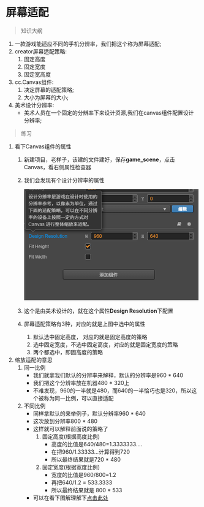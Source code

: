 # 屏幕适配

> 知识大纲
1. 一款游戏能适应不同的手机分辨率，我们把这个称为屏幕适配;
2. creator屏幕适配策略:  
    1. 固定高度
    2. 固定宽度
    3. 固定宽高度
3. cc.Canvas组件: 
    1. 决定屏幕的适配策略;
    2. 大小为屏幕的大小;
4. 美术设计分辨率:  
    * 美术人员在一个固定的分辨率下来设计资源,我们在canvas组件配置设计分辨率;  
    
> 练习
1. 看下Canvas组件的属性
    1. 新建项目，老样子，该建的文件建好，保存**game_scene**，点击Canvas，看右侧属性检查器
    2. 我们会发现有个设计分辨率的属性
        
        ![](./images/Canvas组件下的设计分辨率属性.jpg)
    
    3. 这个是由美术设计的，就在这个属性**Design Resolution**下配置
    4. 屏幕适配策略有3种，对应的就是上图中选中的属性
        1. 默认选中固定高度， 对应的就是固定高度的策略  
        2. 选中固定宽度，不选中固定高度，对应的就是固定宽度的策略
        3. 两个都选中，即固高度的策略  
2. 缩放适配的意思
    1. 同一比例
        * 我们就拿我们默认的分辨率来解释，默认的分辨率是960 * 640
        * 我们把这个分辨率放在机器480 * 320上
        * 不难发现，960的一半就是480，而640的一半恰巧也是320，所以这个被称为同一比例，可以直接适配
    2. 不同比例
        * 同样拿默认的来举例子，默认分辨率960 * 640
        * 这次放到分辨率800 * 480
        * 这样就可以解释前面说的策略了  
            1. 固定高度(根据高度比例)
                * 高度的比值是640/480=1.3333333....
                * 在把960/1.33333...计算得到720
                * 所以最终结果就是720 * 480
            2. 固定宽度(根据宽度比例)
                * 宽度的比值是960/800=1.2
                * 再把640/1.2 = 533.3333
                * 所以最终结果就是 800 * 533
        * 可以在看下图解理解下[点击此处](./02-设计分辨率.md)                  